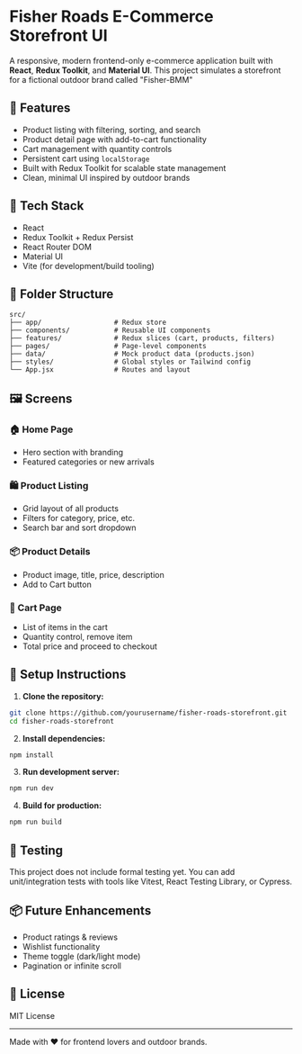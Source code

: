 # Fisher Roads E-Commerce Storefront UI

A responsive, modern frontend-only e-commerce application built with **React**, **Redux Toolkit**, and **Material UI**. This project simulates a storefront for a fictional outdoor brand called "Fisher-BMM"

## 🚀 Features

* Product listing with filtering, sorting, and search
* Product detail page with add-to-cart functionality
* Cart management with quantity controls
* Persistent cart using `localStorage`
* Built with Redux Toolkit for scalable state management
* Clean, minimal UI inspired by outdoor brands

## 🧰 Tech Stack

* React
* Redux Toolkit + Redux Persist
* React Router DOM
* Material UI
* Vite (for development/build tooling)

## 📁 Folder Structure

```
src/
├── app/                  # Redux store
├── components/           # Reusable UI components
├── features/             # Redux slices (cart, products, filters)
├── pages/                # Page-level components
├── data/                 # Mock product data (products.json)
├── styles/               # Global styles or Tailwind config
└── App.jsx               # Routes and layout
```

## 🖼 Screens

### 🏠 Home Page

* Hero section with branding
* Featured categories or new arrivals

### 🛍 Product Listing

* Grid layout of all products
* Filters for category, price, etc.
* Search bar and sort dropdown

### 📦 Product Details

* Product image, title, price, description
* Add to Cart button

### 🛒 Cart Page

* List of items in the cart
* Quantity control, remove item
* Total price and proceed to checkout

## 🔧 Setup Instructions

1. **Clone the repository:**

```bash
git clone https://github.com/yourusername/fisher-roads-storefront.git
cd fisher-roads-storefront
```

2. **Install dependencies:**

```bash
npm install
```

3. **Run development server:**

```bash
npm run dev
```

4. **Build for production:**

```bash
npm run build
```

## 🧪 Testing

This project does not include formal testing yet. You can add unit/integration tests with tools like Vitest, React Testing Library, or Cypress.

## 📦 Future Enhancements

* Product ratings & reviews
* Wishlist functionality
* Theme toggle (dark/light mode)
* Pagination or infinite scroll

## 📝 License

MIT License

---

Made with ❤️ for frontend lovers and outdoor brands.
